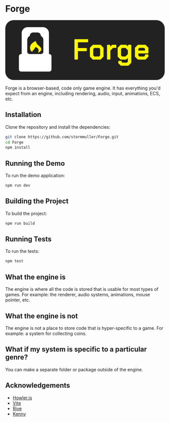 # Forge

![logo](assets/forge-logo.png)

Forge is a browser-based, code only game engine. It has everything you'd expect from an engine, including rendering, audio, input, animations, ECS, etc.

## Installation
Clone the repository and install the dependencies:
``` sh
git clone https://github.com/stormmuller/Forge.git
cd Forge
npm install
```

## Running the Demo
To run the demo application:
``` sh
npm run dev
```

## Building the Project
To build the project:
``` sh
npm run build
```

## Running Tests
To run the tests:
```sh
npm test
```
## What the engine is

The engine is where all the code is stored that is usable for most types of games. For example: the renderer, audio systems, animations, mouse pointer, etc.

## What the engine is not

The engine is not a place to store code that is hyper-specific to a game. For example: a system for collecting coins.

## What if my system is specific to a particular genre?

You can make a separate folder or package outside of the engine.

## Acknowledgements
 - [Howler.js](https://howlerjs.com/)
 - [Vite](https://vite.dev/)
 - [Rive](https://rive.app/)
 - [Kenny](https://www.kenney.nl/)